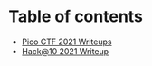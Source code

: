 # Table of contents

* [Pico CTF 2021 Writeups](README.md)
* [Hack@10 2021 Writeup](hack-10-2021-writeup.md)
